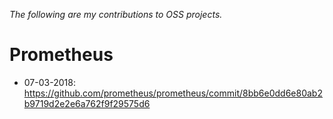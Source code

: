 _The following are my contributions to OSS projects._

# Prometheus
- 07-03-2018: https://github.com/prometheus/prometheus/commit/8bb6e0dd6e80ab2b9719d2e2e6a762f9f29575d6

